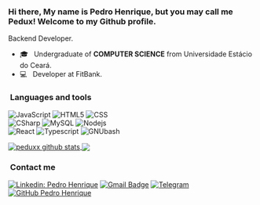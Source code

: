 ### Hi there, My name is Pedro Henrique, but you may call me Pedux! Welcome to my Github profile.

Backend Developer.

- 🎓 &nbsp; Undergraduate of **COMPUTER SCIENCE** from Universidade Estácio do Ceará.
- 💻 &nbsp; Developer at FitBank.

<h3>&nbsp;Languages and tools </h3>

![JavaScript](https://img.shields.io/badge/-JavaScript-333333?style=flat&logo=javascript)
![HTML5](https://img.shields.io/badge/-HTML5-333333?style=flat&logo=HTML5)
![CSS](https://img.shields.io/badge/-CSS-333333?style=flat&logo=CSS3&logoColor=1572B6)<br>
![CSharp](https://img.shields.io/badge/-CSharp-333333?style=flat&logo=c#)
![MySQL](https://img.shields.io/badge/-MySQL-333333?style=flat&logo=mysql)
![Nodejs](https://img.shields.io/badge/-Nodejs-green?style=flat&logo=Node.js)<br>
![React](https://img.shields.io/badge/-React-333333?style=flat&logo=react)
![Typescript](https://img.shields.io/badge/TypeScript-007ACC?style=flat&logo=typescript&logoColor=white)
![GNUbash](https://img.shields.io/badge/Shell_Script-121011?style=flat&logo=gnu-bash&logoColor=white)

<a href="https://github.com/Peduxx">
 <img align="center" src="https://github-readme-stats.vercel.app/api?username=Peduxx&theme=radical" alt="peduxx github stats"/>
</a>
<a href="https://github.com/Peduxx/">
  <img align="center" src="https://github-readme-stats.vercel.app/api/top-langs/?username=Peduxx&hide=html&layout=compact&theme=radical" />
</a>

<h3> &nbsp;Contact me </h3>

[![Linkedin: Pedro Henrique](https://img.shields.io/badge/-LinkedIn-blue?style=flat-square&logo=Linkedin&logoColor=white&link=LINK-DO-SEU-LINKEDIN)](https://www.linkedin.com/in/pedro-henrique-alves-das-neves-8391291a5/)
[![Gmail Badge](https://img.shields.io/badge/-Gmail-FF0000?style=flat-square&logo=Gmail&logoColor=white&link=mailto:SEU-EMAIL)](mailto:phalves944@gmail.com)
[![Telegram](https://img.shields.io/badge/-Telegram-0e76a8?style=flat-square&logo=Telegram&logoColor=white&link=https://t.me/davozard)](https://t.me/Peduxx)
[![GitHub Pedro Henrique](https://img.shields.io/github/followers/Peduxx?label=follow&style=social)](https://github.com/Peduxx/)
